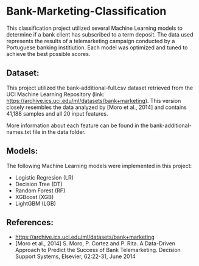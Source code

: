 # Bank-Marketing-Classification

This classification project utilized several Machine Learning models to determine if a bank client has subscribed to a term deposit. The data used represents the results of a telemarketing campaign conducted by a Portuguese banking institiution. Each model was optimized and tuned to achieve the best possible scores.

## Dataset:

This project utilized the bank-additional-full.csv dataset retrieved from the UCI Machine Learning Repository (link: https://archive.ics.uci.edu/ml/datasets/bank+marketing). This version closely resembles the data analyzed by [Moro et al., 2014] and contains 41,188 samples and all 20 input features.

More information about each feature can be found in the bank-additional-names.txt file in the data folder.

## Models:

The following Machine Learning models were implemented in this project:

- Logistic Regresion (LR)
- Decision Tree (DT)
- Random Forest (RF)
- XGBoost (XGB)
- LightGBM (LGB)

## References:

- https://archive.ics.uci.edu/ml/datasets/bank+marketing
- [Moro et al., 2014] S. Moro, P. Cortez and P. Rita. A Data-Driven Approach to Predict the Success of Bank Telemarketing. Decision Support Systems, Elsevier, 62:22-31, June 2014

